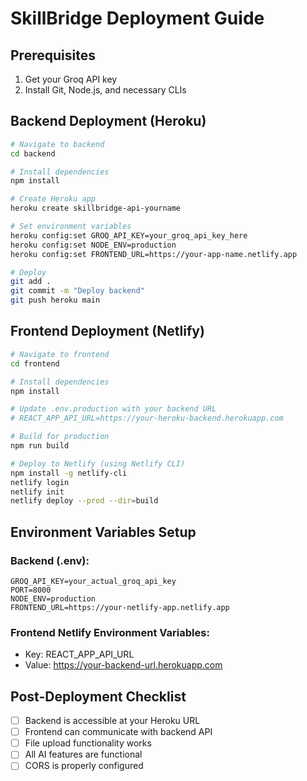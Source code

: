 # SkillBridge Deployment Guide

## Prerequisites
1. Get your Groq API key
2. Install Git, Node.js, and necessary CLIs

## Backend Deployment (Heroku)
```bash
# Navigate to backend
cd backend

# Install dependencies
npm install

# Create Heroku app
heroku create skillbridge-api-yourname

# Set environment variables
heroku config:set GROQ_API_KEY=your_groq_api_key_here
heroku config:set NODE_ENV=production
heroku config:set FRONTEND_URL=https://your-app-name.netlify.app

# Deploy
git add .
git commit -m "Deploy backend"
git push heroku main
```

## Frontend Deployment (Netlify)
```bash
# Navigate to frontend
cd frontend

# Install dependencies
npm install

# Update .env.production with your backend URL
# REACT_APP_API_URL=https://your-heroku-backend.herokuapp.com

# Build for production
npm run build

# Deploy to Netlify (using Netlify CLI)
npm install -g netlify-cli
netlify login
netlify init
netlify deploy --prod --dir=build
```

## Environment Variables Setup

### Backend (.env):
```
GROQ_API_KEY=your_actual_groq_api_key
PORT=8000
NODE_ENV=production
FRONTEND_URL=https://your-netlify-app.netlify.app
```

### Frontend Netlify Environment Variables:
- Key: REACT_APP_API_URL
- Value: https://your-backend-url.herokuapp.com

## Post-Deployment Checklist
- [ ] Backend is accessible at your Heroku URL
- [ ] Frontend can communicate with backend API
- [ ] File upload functionality works
- [ ] All AI features are functional
- [ ] CORS is properly configured
